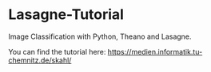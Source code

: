 # Lasagne-Tutorial
Image Classification with Python, Theano and Lasagne.

You can find the tutorial here: https://medien.informatik.tu-chemnitz.de/skahl/
